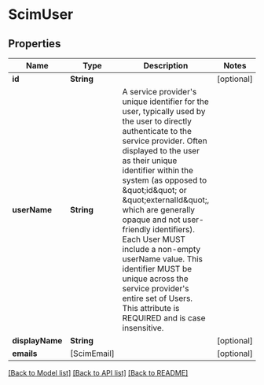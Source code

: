 # ScimUser

## Properties
Name | Type | Description | Notes
------------ | ------------- | ------------- | -------------
**id** | **String** |  | [optional] 
**userName** | **String** | A service provider&#39;s unique identifier for the user, typically used by the user to directly authenticate to the service provider.  Often displayed to the user as their unique identifier within the system (as opposed to \&quot;id\&quot; or \&quot;externalId\&quot;, which are generally opaque and not user-friendly identifiers).  Each User MUST include a non-empty userName value.  This identifier MUST be unique across the service provider&#39;s entire set of Users.  This attribute is REQUIRED and is case insensitive. | 
**displayName** | **String** |  | [optional] 
**emails** | [ScimEmail] |  | [optional] 

[[Back to Model list]](../README.md#documentation-for-models) [[Back to API list]](../README.md#documentation-for-api-endpoints) [[Back to README]](../README.md)


